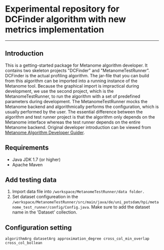# Experimental repository for DCFinder algorithm with new metrics implementation
---

## Introduction

This is a getting-started package for Metanome algorithm developer. It contains two skeleton projects "DCFinder" and 
"MetanomeTestRunner". DCFinder is the actual profiling algorithm. The jar-file that you can build from this algorithm 
can be imported into a running instance of the Metanome tool. Because the graphical import is impractical during development, 
we use the second project, which is the MetanomeTestRunner, to run the algorithm with a set of predefined parameters during 
development. The MetanomeTestRunner mocks the Metanome backend and algorithmically performs the configuration, which is 
usually performed by the user. The essential difference between the algorithm and test runner project is that the algorithm 
only depends on the Metanome interface whereas the test runner depends on the entire Metanome backend.
Original developer introduction can be viewed from [Metanome Algorithm Developer Guider](https://github.com/HPI-Information-Systems/Metanome/wiki/Metanome-Algorithm-Developer-Guide).

## Requirements
- Java JDK 1.7 (or higher)
- Apache Maven

## Add testing data
1. Import data file into `/workspace/MetanomeTestRunner/data folder.`
2. Set dataset configureation in the `/workspace/MetanomeTestRunner/src/main/java/de/uni_potsdam/hpi/metanome_test_runner/config/Config.java`. Make sure to add the dataset name in the 'Dataset' collection.

## Configuration setting
`algorithmArg datasetArg approximation_degree cross_col_min_overlap cross_col_bollean`
